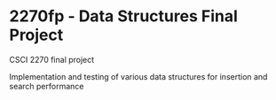 # 2270fp - Data Structures Final Project
CSCI 2270 final project 

Implementation and testing of various data structures for insertion and search performance
